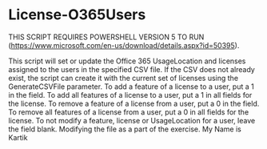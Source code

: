# License-O365Users
THIS SCRIPT REQUIRES POWERSHELL VERSION 5 TO RUN (https://www.microsoft.com/en-us/download/details.aspx?id=50395).

This script will set or update the Office 365 UsageLocation and licenses assigned to the users in the specified CSV file. If the CSV does not already exist, the script can create it with the current set of licenses using the GenerateCSVFile parameter. To add a feature of a license to a user, put a 1 in the field. To add all features of a license to a user, put a 1 in all fields for the license. To remove a feature of a license from a user, put a 0 in the field. To remove all features of a license from a user, put a 0 in all fields for the license. To not modify a feature, license or UsageLocation for a user, leave the field blank.
Modifying the file as a part of the exercise. My Name is Kartik
